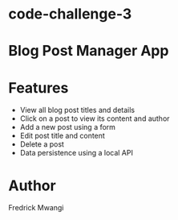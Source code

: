 # code-challenge-3
# Blog Post Manager App

# Features

- View all blog post titles and details
- Click on a post to view its content and author
- Add a new post using a form
- Edit post title and content
- Delete a post
- Data persistence using a local API 

 # Author
 Fredrick Mwangi

